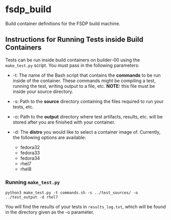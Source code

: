 # fsdp_build

Build container definitions for the FSDP build machine.

## Instructions for Running Tests inside Build Containers

Tests can be run inside build containers on builder-00 using the `make_test.py` script. You must pass in the following parameters:

* -t: The name of the Bash script that contains the **commands** to be run inside of the container.
  These commands might be compiling a test, running the test, writing output to a file, etc. **NOTE:** this file must be inside your source directory.
  
* -s: Path to the **source** directory containing the files required to run your tests, etc. 

* -o: Path to the **output** directory where test artifacts, results, etc. will be stored after you are finished with your container.

* -d: The **distro** you would like to select a container image of. Currently, the following options are available:

  * fedora32
  * fedora33
  * fedora34 
  * rhel7
  * rhel8

### Running `make_test.py`

```
python3 make_test.py -t commands.sh -s ../test_sources/ -o ../test_output -d rhel7
```

You will find the results of your tests in `results_log.txt`, 
which will be found in the directory given as the -o parameter.